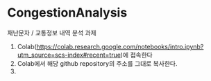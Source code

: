 # CongestionAnalysis
재난문자 / 교통정보 내역 분석 과제

1. Colab(https://colab.research.google.com/notebooks/intro.ipynb?utm_source=scs-index#recent=true)에 접속한다
2. Colab에서 해당 github repository의 주소를 그대로 복사한다.
3. 
